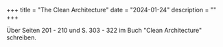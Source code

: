 +++
title = "The Clean Architecture"
date = "2024-01-24"
description = ""
+++

Über Seiten 201 - 210 und S. 303 - 322 im Buch "Clean Architecture" schreiben.
